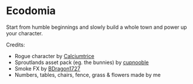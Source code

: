 # Ecodomia

Start from humble beginnings and slowly build a whole town and power up your character.

Credits:
* Rogue character by [Calciumtrice](https://opengameart.org/content/animated-rogue)
* Sproutlands asset pack (eg. the bunnies) by [cupnooble](https://cupnooble.itch.io/sprout-lands-asset-pack)
* Smoke FX by [BDragon1727](https://bdragon1727.itch.io/free-smoke-fx-pixel)
* Numbers, tables, chairs, fence, grass & flowers made by me


<!-- TODOs: 
NEXT:
* Give player something to do while first automation runs? Maybe a second stand you can buy for cheap?

* Somehow move carrot-balance such that you need 2 extra spawners and 2 collector bunnies to fully supply your table
  * Maybe randomly spawn gold bunnies that take 10 carrots and pay 15 moneys? To prevent carrots stacking up more and more over time
* Add upgrader for opening a second table


EVENTUALLY:
* Unify all move-y prefabs (cargo, money) in some reasonable way
* Maybe move the whole sales process into a single script that takes the areas as input?




-->